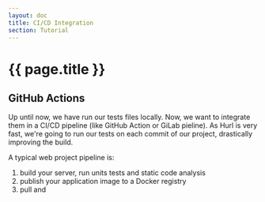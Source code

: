 ```yaml
---
layout: doc
title: CI/CD Integration
section: Tutorial
---
```

# {{ page.title }}

## GitHub Actions

Up until now, we have run our tests files locally. Now, we want to integrate them in a CI/CD pipeline (like
GitHub Action or GiLab pieline). As Hurl is very fast, we're going to run our tests on each commit of our project,
drastically improving the build.

A typical web project pipeline is:

1. build your server, run units tests and static code analysis
2. publish your application image to a Docker registry
3. pull and 

